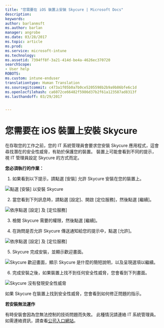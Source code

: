```yaml
---
title: "您需要在 iOS 裝置上安裝 Skycure | Microsoft Docs"
description: 
keywords: 
author: barlanmsft
ms.author: barlan
manager: angrobe
ms.date: 03/28/2017
ms.topic: article
ms.prod: 
ms.service: microsoft-intune
ms.technology: 
ms.assetid: 7394ff8f-3a21-414d-be4a-4626ec370720
searchScope:
- User help
ROBOTS: 
ms.custom: intune-enduser
translationtype: Human Translation
ms.sourcegitcommit: c473a1f05b0a7b0ce5205598b2b9a9b86bfe6c1d
ms.openlocfilehash: ca6072ce66482f5986d37b2f61a123587ad8313f
ms.lasthandoff: 03/29/2017


---
```


# <a name="you-need-to-install-skycure-on-your-ios-device"></a>您需要在 iOS 裝置上安裝 Skycure

在存取您的工作之前，您的 IT 系統管理員會要求您安裝 Skycure 應用程式，這會尋找潛在的安全性威脅，有助於保護您的裝置。 裝置上可能會看到不同的提示，視 IT 管理員設定 Skycure 的方式而定。

**您必須執行的作業：**

1.    如果看到以下提示，請點選 [安裝] 允許 Skycure 安裝在您的裝置上。

  ![點選 [安裝] 以安裝 Skycure](./media/ios-mtd-install-app-request.png)

2. 當您看到下列訊息時，請點選 [設定]、開啟 [定位服務]，然後點選 [繼續]。

  ![依序點選 [設定] 及 [定位服務]](./media/ios-skycure-allow-location-services.png)

3. 檢閱 Skycure 需要的權限，然後點選 [繼續]。

4. 在詢問是否允許 Skycure 傳送通知給您的提示中，點選 [允許]。

  ![依序點選 [設定] 及 [定位服務]](./media/ios-skycure-allow-notifications.png)

5. Skycure 完成安裝，並顯示歡迎畫面。

  ![Skycure 歡迎畫面，顯示 Skycure 是什麼的簡短說明，以及呈現選項以繼續。](./media/ios-skycure-welcome-screen.png)

6. 完成安裝之後，如果裝置上找不到任何安全性威脅，您會看到下列畫面。

  ![Skycure 沒有發現安全性威脅](./media/ios-skycure-no-threats-found.png)

如果 Skycure 在裝置上找到安全性威脅，您會看到如何修正問題的指示。

**若安裝無法運作**

有時安裝會因為您無法控制的技術問題而失敗。 此種情況請連絡 IT 系統管理員。 如需連絡資訊，請查看[公司入口網站](http://portal.manage.microsoft.com)。

